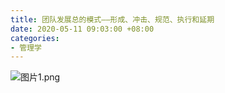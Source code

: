 ```yaml
---
title: 团队发展总的模式——形成、冲击、规范、执行和延期
date: 2020-05-11 09:03:00 +08:00
categories:
- 管理学
---
```


![图片1.png](/uploads/%E5%9B%BE%E7%89%871.png)